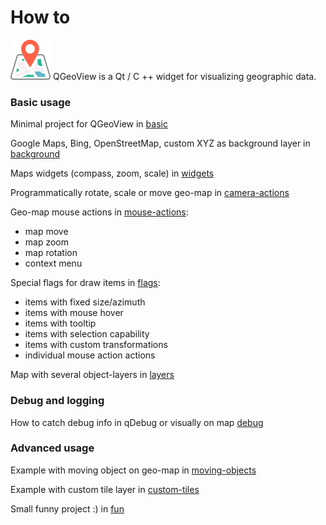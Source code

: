 # How to

![Logo](market-place/logo_64_64.png) QGeoView is a Qt / C ++ widget for visualizing geographic data.

### Basic usage

Minimal project for QGeoView in [basic](samples/basic)

Google Maps, Bing, OpenStreetMap, custom XYZ as background layer in [background](samples/background)

Maps widgets (compass, zoom, scale) in [widgets](samples/widgets)

Programmatically rotate, scale or move geo-map in [camera-actions](samples/camera-actions)

Geo-map mouse actions in [mouse-actions](samples/mouse-actions):
 - map move
 - map zoom
 - map rotation
 - context menu

Special flags for draw items in [flags](samples/flags):
 - items with fixed size/azimuth
 - items with mouse hover
 - items with tooltip
 - items with selection capability
 - items with custom transformations
 - individual mouse action actions

Map with several object-layers in [layers](samples/layers)

### Debug and logging

How to catch debug info in qDebug or visually on map [debug](samples/debug)

### Advanced usage

Example with moving object on geo-map in [moving-objects](samples/moving-objects)

Example with custom tile layer in [custom-tiles](samples/custom-tiles)

Small funny project :) in [fun](samples/fun)
